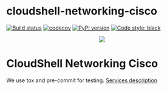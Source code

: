 # cloudshell-networking-cisco
[![Build status](https://travis-ci.org/QualiSystems/cloudshell-networking-cisco.svg?branch=dev)](https://travis-ci.org/QualiSystems/cloudshell-networking-cisco)
[![codecov](https://codecov.io/gh/QualiSystems/cloudshell-networking-cisco/branch/dev/graph/badge.svg)](https://codecov.io/gh/QualiSystems/cloudshell-networking-cisco)
[![PyPI version](https://badge.fury.io/py/cloudshell-networking-cisco.svg)](https://badge.fury.io/py/cloudshell-networking-cisco)
[![Code style: black](https://img.shields.io/badge/code%20style-black-000000.svg)](https://github.com/python/black)

<p align="center">
<img src="https://github.com/QualiSystems/devguide_source/raw/master/logo.png"></img>
</p>

# CloudShell Networking Cisco
We use tox and pre-commit for testing. [Services description](https://github.com/QualiSystems/cloudshell-package-repo-template#description-of-services)
